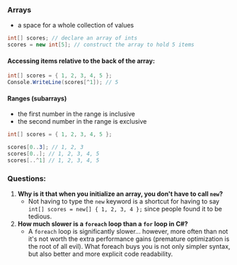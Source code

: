 ### Arrays
- a space for a whole collection of values
```cs
int[] scores; // declare an array of ints
scores = new int[5]; // construct the array to hold 5 items
```

#### Accessing items relative to the back of the array:
```cs
int[] scores = { 1, 2, 3, 4, 5 };
Console.WriteLine(scores[^1]); // 5
```

#### Ranges (subarrays)
- the first number in the range is inclusive
- the second number in the range is exclusive
```cs
int[] scores = { 1, 2, 3, 4, 5 };

scores[0..3]; // 1, 2, 3
scores[0..]; // 1, 2, 3, 4, 5
scores[..^1] // 1, 2, 3, 4, 5
```

### Questions:
1. **Why is it that when you initialize an array, you don't have to call `new`?**
	- Not having to type the `new` keyword is a shortcut for having to say `int[] scores = new[] { 1, 2, 3, 4 };` since people found it to be tedious.
2. **How much slower is a `foreach` loop than a `for` loop in C#?**
	- A `foreach` loop is significantly slower... however, more often than not it's not worth the extra performance gains (premature optimization is the root of all evil). What foreach buys you is not only simpler syntax, but also better and more explicit code readability.